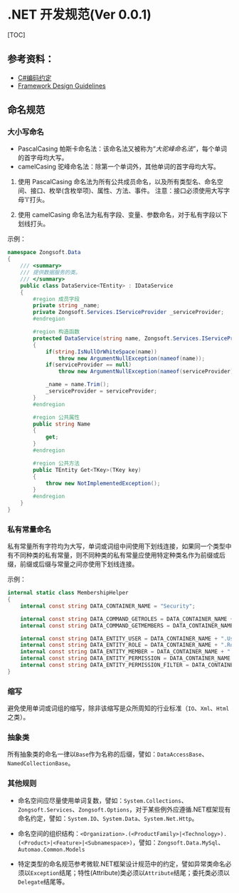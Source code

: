 # .NET 开发规范(Ver 0.0.1)

[TOC]

## 参考资料：
- [C#编码约定](https://docs.microsoft.com/zh-cn/dotnet/csharp/programming-guide/inside-a-program/coding-conventions)
- [Framework Design Guidelines](https://docs.microsoft.com/zh-cn/dotnet/standard/design-guidelines/)

## 命名规范

### 大小写命名
- PascalCasing
	帕斯卡命名法：该命名法又被称为“*大驼峰命名法*”，每个单词的首字母均大写。
- camelCasing
	驼峰命名法：除第一个单词外，其他单词的首字母均大写。

1. 使用 PascalCasing 命名法为所有公共成员命名，以及所有类型名、命名空间、接口、枚举(含枚举项)、属性、方法、事件。
注意：接口必须使用大写字母'I'打头。

2. 使用 camelCasing 命名法为私有字段、变量、参数命名，对于私有字段以下划线打头。

示例：
```csharp
namespace Zongsoft.Data
{
	/// <summary>
	/// 提供数据服务的类。
	/// </summary>
	public class DataService<TEntity> : IDataService
	{
		#region 成员字段
		private string _name;
		private Zongsoft.Services.IServiceProvider _serviceProvider;
		#endregion

		#region 构造函数
		protected DataService(string name, Zongsoft.Services.IServiceProvider serviceProvider)
		{
			if(string.IsNullOrWhiteSpace(name))
				throw new ArgumentNullException(nameof(name));
			if(serviceProvider == null)
				throw new ArgumentNullException(nameof(serviceProvider));

			_name = name.Trim();
			_serviceProvider = serviceProvider;
		}
		#endregion

		#region 公共属性
		public string Name
		{
			get;
		}
		#endregion

		#region 公共方法
		public TEntity Get<TKey>(TKey key)
		{
			throw new NotImplementedException();
		}
		#endregion
	}
}
```

### 私有常量命名
私有常量所有字符均为大写，单词或词组中间使用下划线连接，如果同一个类型中有不同种类的私有常量，则不同种类的私有常量应使用特定种类名作为前缀或后缀，前缀或后缀与常量之间亦使用下划线连接。

示例：
```csharp
internal static class MembershipHelper
{
	internal const string DATA_CONTAINER_NAME = "Security";

	internal const string DATA_COMMAND_GETROLES = DATA_CONTAINER_NAME + ".GetRoles";
	internal const string DATA_COMMAND_GETMEMBERS = DATA_CONTAINER_NAME + ".GetMembers";

	internal const string DATA_ENTITY_USER = DATA_CONTAINER_NAME + ".User";
	internal const string DATA_ENTITY_ROLE = DATA_CONTAINER_NAME + ".Role";
	internal const string DATA_ENTITY_MEMBER = DATA_CONTAINER_NAME + ".Member";
	internal const string DATA_ENTITY_PERMISSION = DATA_CONTAINER_NAME + ".Permission";
	internal const string DATA_ENTITY_PERMISSION_FILTER = DATA_CONTAINER_NAME + ".PermissionFilter";
}
```

### 缩写
避免使用单词或词组的缩写，除非该缩写是众所周知的行业标准（`IO`、`Xml`、`Html`之类）。

### 抽象类
所有抽象类的命名一律以`Base`作为名称的后缀，譬如：`DataAccessBase`、`NamedCollectionBase`。

### 其他规则
- 命名空间应尽量使用单词复数，譬如：`System.Collections`、`Zongsoft.Services`、`Zongsoft.Options`，对于某些例外应遵循.NET框架现有命名约定，譬如：`System.IO`、`System.Data`、`System.Net.Http`。

- 命名空间的组织结构：`<Organization>.(<ProductFamily>|<Technology>).(<Product>|<Feature>|<Subnamespace>)`，譬如：`Zongsoft.Data.MySql`、`Automao.Common.Models`

- 特定类型的命名规范参考微软.NET框架设计规范中的约定，譬如异常类命名必须以`Exception`结尾；特性(Attribute)类必须以`Attribute`结尾；委托类必须以`Delegate`结尾等。
